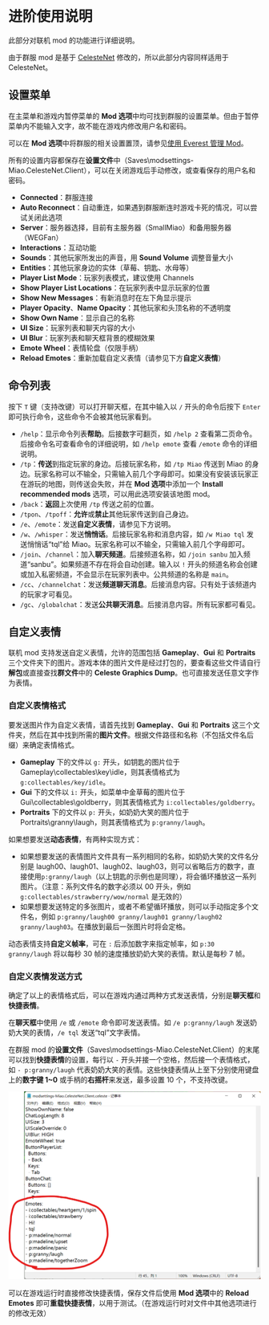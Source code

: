 # 进阶使用说明

此部分对联机 mod 的功能进行详细说明。

由于群服 mod 是基于 [CelesteNet](https://gamebanana.com/mods/53695) 修改的，所以此部分内容同样适用于 CelesteNet。

## 设置菜单

在主菜单和游戏内暂停菜单的 **Mod 选项**中均可找到群服的设置菜单。但由于暂停菜单内不能输入文字，故不能在游戏内修改用户名和密码。

可以在 **Mod 选项**中将群服的相关设置置顶，请参见[使用 Everest 管理 Mod](zh-cn/Celeste/Mods/Everest_and_mod.md?id=使用-everest-管理-mod)。

所有的设置内容都保存在**设置文件**中（Saves\modsettings-Miao.CelesteNet.Client），可以在关闭游戏后手动修改，或查看保存的用户名和密码。

- **Connected**：群服连接
- **Auto Reconnect**：自动重连，如果遇到群服断连时游戏卡死的情况，可以尝试关闭此选项
- **Server**：服务器选择，目前有主服务器（SmallMiao）和备用服务器（WEGFan）
- **Interactions**：互动功能
- **Sounds**：其他玩家所发出的声音，用 **Sound Volume** 调整音量大小
- **Entities**：其他玩家身边的实体（草莓、钥匙、水母等）
- **Player List Mode**：玩家列表模式，建议使用 Channels
- **Show Player List Locations**：在玩家列表中显示玩家的位置
- **Show New Messages**：有新消息时在左下角显示提示
- **Player Opacity**、**Name Opacity**：其他玩家和头顶名称的不透明度
- **Show Own Name**：显示自己的名称
- **UI Size**：玩家列表和聊天内容的大小
- **UI Blur**：玩家列表和聊天框背景的模糊效果
- **Emote Wheel**：表情轮盘（仅限手柄）
- **Reload Emotes**：重新加载自定义表情（请参见下方**自定义表情**）

## 命令列表

按下 `T` 键（支持改键）可以打开聊天框，在其中输入以 `/` 开头的命令后按下 `Enter` 即可执行命令，这些命令不会被其他玩家看到。

- `/help`：显示命令列表**帮助**。后接数字可翻页，如 `/help 2` 查看第二页命令。后接命令名可查看命令的详细说明，如 `/help emote` 查看 `/emote` 命令的详细说明。
- `/tp`：**传送**到指定玩家的身边。后接玩家名称，如 `/tp Miao` 传送到 Miao 的身边。玩家名称可以不输全，只需输入前几个字母即可。如果没有安装该玩家正在游玩的地图，则传送会失败，并在 **Mod 选项**中添加一个 **Install recommended mods** 选项，可以用此选项安装该地图 mod。
- `/back`：**返回**上次使用 `/tp` 传送之前的位置。
- `/tpon`、`/tpoff`：**允许**或**禁止**其他玩家传送到自己身边。
- `/e`、`/emote`：发送**自定义表情**，请参见下方说明。
- `/w`、`/whisper`：发送**悄悄话**。后接玩家名称和消息内容，如 `/w Miao tql` 发送悄悄话“tql”给 Miao。玩家名称可以不输全，只需输入前几个字母即可。
- `/join`、`/channel`：加入**聊天频道**。后接频道名称，如 `/join sanbu` 加入频道“sanbu”。如果频道不存在将会自动创建。输入以 `!` 开头的频道名称会创建或加入私密频道，不会显示在玩家列表中。公共频道的名称是 `main`。
- `/cc`、`/channelchat`：发送**频道聊天消息**。后接消息内容。只有处于该频道内的玩家才可看见。
- `/gc`、`/globalchat`：发送**公共聊天消息**。后接消息内容。所有玩家都可看见。

## 自定义表情

联机 mod 支持发送自定义表情，允许的范围包括 **Gameplay**、**Gui** 和 **Portraits** 三个文件夹下的图片。游戏本体的图片文件是经过打包的，要查看这些文件请自行**解包**或直接查找**群文件**中的 **Celeste Graphics Dump**。也可直接发送任意文字作为表情。

### 自定义表情格式

要发送图片作为自定义表情，请首先找到 **Gameplay**、**Gui** 和 **Portraits** 这三个文件夹，然后在其中找到所需的**图片文件**。根据文件路径和名称（不包括文件名后缀）来确定表情格式。

- **Gameplay** 下的文件以 `g:` 开头，如钥匙的图片位于 Gameplay\collectables\key\idle，则其表情格式为 `g:collectables/key/idle`。
- **Gui** 下的文件以 `i:` 开头，如菜单中金草莓的图片位于 Gui\collectables\goldberry，则其表情格式为 `i:collectables/goldberry`。
- **Portraits** 下的文件以 `p:` 开头，如奶奶大笑的图片位于 Portraits\granny\laugh，则其表情格式为 `p:granny/laugh`。

如果想要发送**动态表情**，有两种实现方式：

- 如果想要发送的表情图片文件具有一系列相同的名称，如奶奶大笑的文件名分别是 laugh00、laugh01、laugh02、laugh03，则可以省略后方的数字，直接使用`p:granny/laugh`（以上钥匙的示例也是同理），将会循环播放这一系列图片。（注意：系列文件名的数字必须以 00 开头，例如 `g:collectables/strawberry/wow/normal` 是无效的）
- 如果想要发送特定的多张图片，或者不希望循环播放，则可以手动指定多个文件名，例如 `p:granny/laugh00 granny/laugh01 granny/laugh02 granny/laugh03`。在播放到最后一张图片时将会定格。

动态表情支持**自定义帧率**，可在 `:` 后添加数字来指定帧率，如 `p:30 granny/laugh` 将以每秒 30 帧的速度播放奶奶大笑的表情。默认是每秒 7 帧。

### 自定义表情发送方式

确定了以上的表情格式后，可以在游戏内通过两种方式发送表情，分别是**聊天框**和**快捷表情**。

在**聊天框**中使用 `/e` 或 `/emote` 命令即可发送表情。如 `/e p:granny/laugh` 发送奶奶大笑的表情，`/e tql` 发送“tql”文字表情。

在群服 mod 的**设置文件**（Saves\modsettings-Miao.CelesteNet.Client）的末尾可以找到**快捷表情**的设置，每行以 `-` 开头并接一个空格，然后接一个表情格式，如 `- p:granny/laugh` 代表奶奶大笑的表情。这些快捷表情从上至下分别使用键盘上的**数字键 1~0** 或手柄的**右摇杆**来发送，最多设置 10 个，不支持改键。

![自定义表情](../../img/CelesteServer/Customized_emotes.png)

可以在游戏运行时直接修改快捷表情，保存文件后使用 **Mod 选项**中的 **Reload Emotes** 即可**重载快捷表情**，以用于测试。（在游戏运行时对文件中其他选项进行的修改无效）
